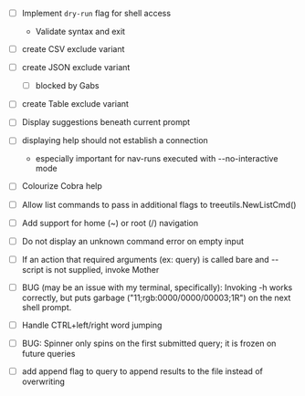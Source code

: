 - [ ] Implement `dry-run` flag for shell access
    - Validate syntax and exit

- [ ] create CSV exclude variant
- [ ] create JSON exclude variant
    - [ ] blocked by Gabs
- [ ] create Table exclude variant

- [ ] Display suggestions beneath current prompt

- [ ] displaying help should not establish a connection
    - especially important for nav-runs executed with --no-interactive mode 

- [ ] Colourize Cobra help

- [ ] Allow list commands to pass in additional flags to treeutils.NewListCmd()

- [ ] Add support for home (~) or root (/) navigation

- [ ] Do not display an unknown command error on empty input

- [ ] If an action that required arguments (ex: query) is called bare and --script is not supplied, invoke Mother

- [ ] BUG (may be an issue with my terminal, specifically): Invoking -h works correctly, but puts garbage ("11;rgb:0000/0000/00003;1R") on the next shell prompt.

- [ ] Handle CTRL+left/right word jumping

- [ ] BUG: Spinner only spins on the first submitted query; it is frozen on future queries

- [ ] add append flag to query to append results to the file instead of overwriting